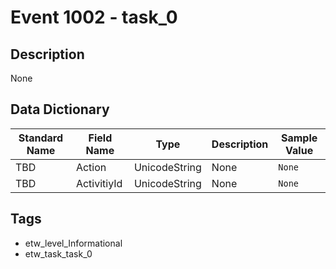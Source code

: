 # Event 1002 - task_0

## Description
None

## Data Dictionary
|Standard Name|Field Name|Type|Description|Sample Value|
|---|---|---|---|---|
|TBD|Action|UnicodeString|None|`None`|
|TBD|ActivitiyId|UnicodeString|None|`None`|

## Tags
* etw_level_Informational
* etw_task_task_0
